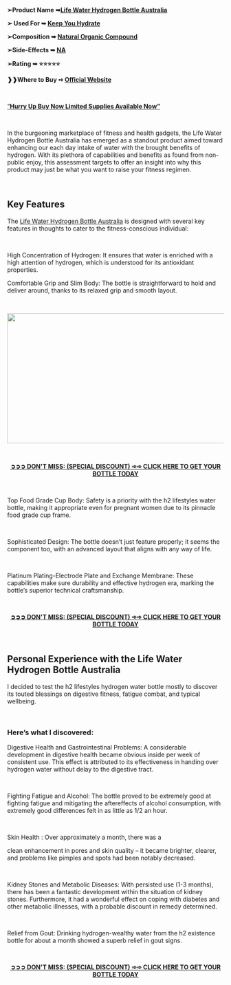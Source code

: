 <p><strong>➢</strong><strong>Product Name ➥</strong><strong><a class="western" href="https://besthealthtopic.com/lifewater-hydrogen-bottle-buy/">Life Water Hydrogen Bottle Australia</a></strong></p>
<p><strong>➢ </strong><strong><strong>Used For </strong></strong><strong><strong>➥ </strong></strong><strong><a class="western" href="https://besthealthtopic.com/lifewater-hydrogen-bottle-buy/"><strong>Keep You Hydrate</strong></a></strong></p>
<p><strong>➢</strong><strong><strong>Composition ➥ </strong></strong><strong><a class="western" href="https://besthealthtopic.com/lifewater-hydrogen-bottle-buy/"><strong>Natural Organic Compound</strong></a></strong></p>
<p><strong>➢</strong><strong><strong>Side-Effects ➥ </strong></strong><strong><a class="western" href="https://besthealthtopic.com/lifewater-hydrogen-bottle-buy/"><strong>NA</strong></a></strong></p>
<p><strong>➢</strong><strong><strong>Rating ➥ </strong></strong><strong><strong>⭐⭐⭐⭐⭐</strong></strong></p>
<p><strong>❱❱<strong>Where to Buy ➺ <a class="western" href="https://besthealthtopic.com/lifewater-hydrogen-bottle-buy/">Official Website</a></strong></strong></p>
<p>&nbsp;</p>
<p align="left"><a class="western" href="https://besthealthtopic.com/lifewater-hydrogen-bottle-buy/">&ldquo;</a><a class="western" href="https://besthealthtopic.com/lifewater-hydrogen-bottle-buy/"><span lang="en-US"><strong>Hurry Up Buy Now Limited Supplies Available Now&rdquo;</strong></span></a></p>
<p>&nbsp;</p>
<p>In the burgeoning marketplace of fitness and health gadgets, the Life Water Hydrogen Bottle Australia has emerged as a standout product aimed toward enhancing our each day intake of water with the brought benefits of hydrogen. With its plethora of capabilities and benefits as found from non-public enjoy, this assessment targets to offer an insight into why this product may just be what you want to raise your fitness regimen.</p>
<p>&nbsp;</p>
<h2><strong>Key Features</strong></h2>
<p>The <a class="western" href="https://www.facebook.com/LifeWaterHydrogenBottleAustralia/">Life Water Hydrogen Bottle Australia</a> is designed with several key features in thoughts to cater to the fitness-conscious individual:</p>
<p>&nbsp;</p>
<p>High Concentration of Hydrogen: It ensures that water is enriched with a high attention of hydrogen, which is understood for its antioxidant properties.</p>
<p>Comfortable Grip and Slim Body: The bottle is straightforward to hold and deliver around, thanks to its relaxed grip and smooth layout.</p>
<p>&nbsp;</p>
<p><img src="https://besthealthtopic.com/wp-content/uploads/2024/06/LifeWater-Hydrogen-Bottle-1536x503.jpg" alt="" width="922" height="302" /></p>
<p>&nbsp;</p>
<p align="center"><u><strong><a class="western" href="https://besthealthtopic.com/lifewater-hydrogen-bottle-buy/">➲➲➲ </a><strong><a class="western" href="https://besthealthtopic.com/lifewater-hydrogen-bottle-buy/">DON'T MISS: (SPECIAL DISCOUNT) ➾➾ CLICK HERE TO GET YOUR BOTTLE TODAY</a></strong></strong></u></p>
<p>&nbsp;</p>
<p>Top Food Grade Cup Body: Safety is a priority with the h2 lifestyles water bottle, making it appropriate even for pregnant women due to its pinnacle food grade cup frame.</p>
<p>&nbsp;</p>
<p>Sophisticated Design: The bottle doesn&rsquo;t just feature properly; it seems the component too, with an advanced layout that aligns with any way of life.</p>
<p>&nbsp;</p>
<p>Platinum Plating-Electrode Plate and Exchange Membrane: These capabilities make sure durability and effective hydrogen era, marking the bottle&rsquo;s superior technical craftsmanship.</p>
<p>&nbsp;</p>
<p align="center"><u><strong><a class="western" href="https://besthealthtopic.com/lifewater-hydrogen-bottle-buy/">➲➲➲ </a><strong><a class="western" href="https://besthealthtopic.com/lifewater-hydrogen-bottle-buy/">DON'T MISS: (SPECIAL DISCOUNT) ➾➾ CLICK HERE TO GET YOUR BOTTLE TODAY</a></strong></strong></u></p>
<p>&nbsp;</p>
<h2><strong>Personal Experience with the Life Water Hydrogen Bottle Australia</strong></h2>
<p>I decided to test the h2 lifestyles hydrogen water bottle mostly to discover its touted blessings on digestive fitness, fatigue combat, and typical wellbeing.</p>
<p>&nbsp;</p>
<h3><strong>Here&rsquo;s what I discovered:</strong></h3>
<p>Digestive Health and Gastrointestinal Problems: A considerable development in digestive health became obvious inside per week of consistent use. This effect is attributed to its effectiveness in handing over hydrogen water without delay to the digestive tract.</p>
<p>&nbsp;</p>
<p>Fighting Fatigue and Alcohol: The bottle proved to be extremely good at fighting fatigue and mitigating the aftereffects of alcohol consumption, with extremely good differences felt in as little as 1/2 an hour.</p>
<p>&nbsp;</p>
<p>Skin Health : Over approximately a month, there was a</p>
<p>clean enhancement in pores and skin quality &ndash; it became brighter, clearer, and problems like pimples and spots had been notably decreased.</p>
<p>&nbsp;</p>
<p>Kidney Stones and Metabolic Diseases: With persisted use (1-3 months), there has been a fantastic development within the situation of kidney stones. Furthermore, it had a wonderful effect on coping with diabetes and other metabolic illnesses, with a probable discount in remedy determined.</p>
<p>&nbsp;</p>
<p>Relief from Gout: Drinking hydrogen-wealthy water from the h2 existence bottle for about a month showed a superb relief in gout signs.</p>
<p>&nbsp;</p>
<p align="center"><u><strong><a class="western" href="https://besthealthtopic.com/lifewater-hydrogen-bottle-buy/">➲➲➲ </a><strong><a class="western" href="https://besthealthtopic.com/lifewater-hydrogen-bottle-buy/">DON'T MISS: (SPECIAL DISCOUNT) ➾➾ CLICK HERE TO GET YOUR BOTTLE TODAY</a></strong></strong></u></p>
<p>&nbsp;</p>
